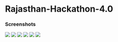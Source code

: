 # Rajasthan-Hackathon-4.0


### Screenshots
<img src="https://github.com/Vasu7052/Rajasthan-Hackathon-4.0/blob/master/Web%20Work/static/Screenshots/ss1.png"></img>
<img src="https://github.com/Vasu7052/Rajasthan-Hackathon-4.0/blob/master/Web%20Work/static/Screenshots/ss2.png"></img>
<img src="https://github.com/Vasu7052/Rajasthan-Hackathon-4.0/blob/master/Web%20Work/static/Screenshots/ss3.png"></img>
<img src="https://github.com/Vasu7052/Rajasthan-Hackathon-4.0/blob/master/Web%20Work/static/Screenshots/ss4.png"></img>
<img src="https://github.com/Vasu7052/Rajasthan-Hackathon-4.0/blob/master/Web%20Work/static/Screenshots/ss5.png"></img>
<img src="https://github.com/Vasu7052/Rajasthan-Hackathon-4.0/blob/master/Web%20Work/static/Screenshots/ss6.png"></img>
